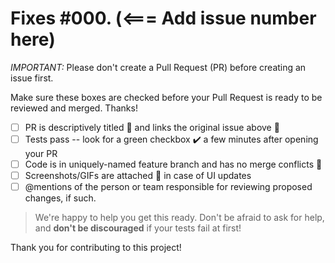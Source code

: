 # Fixes #000.  (<=== Add issue number here)

*IMPORTANT:* Please don't create a Pull Request (PR) before creating an issue first.

Make sure these boxes are checked before your Pull Request is ready to be reviewed and merged. Thanks!

- [ ] PR is descriptively titled 📑 and links the original issue above 🔗
- [ ] Tests pass -- look for a green checkbox ✔️ a few minutes after opening your PR
- [ ] Code is in uniquely-named feature branch and has no merge conflicts 📁
- [ ] Screenshots/GIFs are attached 📎 in case of UI updates
- [ ] @mentions of the person or team responsible for reviewing proposed changes, if such.

> We're happy to help you get this ready. Don't be afraid to ask for help, and **don't be discouraged** if your tests fail at first!

Thank you for contributing to this project!
